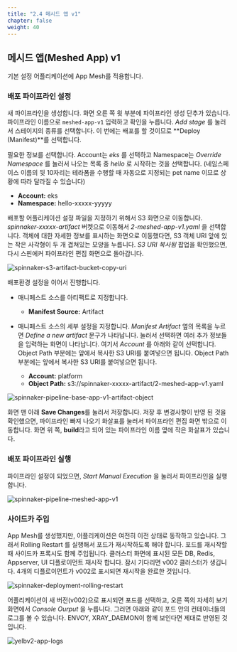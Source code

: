 ```yaml
---
title: "2.4 메시드 앱 v1"
chapter: false
weight: 40
---
```


## 메시드 앱(Meshed App) v1

기본 설정 어플리케이션에 App Mesh를 적용합니다.

### 배포 파이프라인 설정

새 파이프라인을 생성합니다. 화면 오른 쪽 윗 부분에 파이프라인 생성 단추가 있습니다. 파이프라인 이름으로 `meshed-app-v1` 입력하고 확인을 누릅니다. *Add stage* 를 눌러서 스테이지의 종류를 선택합니다. 이 번에는 배포를 할 것이므로 **Deploy (Manifest)**를 선택합니다.

필요한 정보를 선택합니다. Account는 *eks* 를 선택하고 Namespace는 *Override Namespace* 를 눌러서 나오는 목록 중 *hello* 로 시작하는 것을 선택합니다. (네임스페이스 이름의 뒷 10자리는 테라폼을 수행할 때 자동으로 지정되는 pet name 이므로 상황에 따라 달라질 수 있습니다)

 - **Account:** eks
 - **Namespace:** hello-xxxxx-yyyyy

배포할 어플리케이션 설정 파일을 지정하기 위해서 S3 화면으로 이동합니다. *spinnaker-xxxxx-artifact* 버켓으로 이동해서 *2-meshed-app-v1.yaml* 을 선택합니다. 객체에 대한 자세한 정보를 표시하는 화면으로 이동했다면, S3 객체 URI 앞에 있는 작은 사각형이 두 개 겹쳐있는 모양을 누릅니다. *S3 URI 복사됨* 팝업을 확인했으면, 다시 스핀에커 파이프라인 편집 화면으로 돌아갑니다.

![spinnaker-s3-artifact-bucket-copy-uri](/images/spinnaker/s3-artifact-bucket-copy-uri.png)

배포환경 설정을 이어서 진행합니다.

 + 매니페스트 소스를 아티팩트로 지정합니다.
   - **Manifest Source:** Artifact

 + 매니페스트 소스의 세부 설정을 지정합니다. *Manifest Artifact* 옆의 목록을 누르면 *Define a new artifact* 문구가 나타납니다. 눌러서 선택하면 여러 추가 정보들을 입력하는 화면이 나타납니다. 여기서 *Account* 를 아래와 같이 선택합니다. Object Path 부분에는 앞에서 복사한 S3 URI를 붙여넣으면 됩니다. Object Path 부분에는 앞에서 복사한 S3 URI를 붙여넣으면 됩니다.
   - **Account:** platform
   - **Object Path:** s3://spinnaker-xxxxx-artifact/2-meshed-app-v1.yaml

![spinnaker-pipeline-base-app-v1-artifact-object](/images/spinnaker/pipeline-base-app-v1-artifact-object.png)

화면 맨 아래 **Save Changes**를 눌러서 저장합니다.
저장 후 변경사항이 반영 된 것을 확인했으면, 파이프라인 빠져 나오기 화살표를 눌러서 파이프라인 편집 화면 밖으로 이동합니다. 화면 위 쪽, **build**라고 되어 있는 파이프라인 이름 옆에 작은 화살표가 있습니다.

### 배포 파이프라인 실행

파이프라인 설정이 되었으면, *Start Manual Execution* 을 눌러서 파이프라인을 실행합니다.

![spinnaker-pipeline-meshed-app-v1](/images/spinnaker/pipeline-meshed-app-v1.png)

### 사이드카 주입

App Mesh를 생성했지만, 어플리케이션은 여전히 이전 상태로 동작하고 있습니다. 그래서 Rolling Restart 를 실행해서 포드가 재시작하도록 해야 합니다. 포드를 재시작할 때 사이드카 프록시도 함께 주입됩니다. 클러스터 화면에 표시된 모든 DB, Redis, Appserver, UI 디플로이먼트 재시작 합니다. 잠시 기다리면 v002 클러스터가 생깁니다. 4개의 디플로이먼트가 v002로 표시되면 재시작을 완료한 것입니다.

![spinnaker-deployment-rolling-restart](/images/spinnaker/deployment-rolling-restart.png)

어플리케이션이 새 버전(v002)으로 표시되면 포드를 선택하고, 오른 쪽의 자세히 보기 화면에서 *Console Ourput* 을 누릅니다. 그러면 아래와 같이 포드 안의 컨테이너들의 로그를 볼 수 있습니다. ENVOY, XRAY_DAEMON이 함께 보인다면 제대로 반영된 것입니다.

![yelbv2-app-logs](/images/spinnaker/yelbv2-app-logs.png)